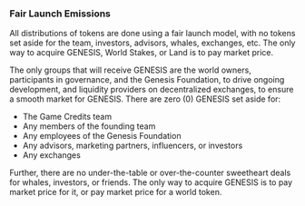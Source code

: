 <h3>Fair Launch Emissions</h3>
<p>All distributions of tokens are done using a fair launch model, with no tokens set aside for the team, investors, advisors, whales, exchanges, etc. The only way to acquire GENESIS, World Stakes, or Land is to pay market price.</p>
<p>The only groups that will receive GENESIS are the world owners, participants in governance, and the Genesis Foundation, to drive ongoing development, and liquidity providers on decentralized exchanges, to ensure a smooth market for GENESIS. There are zero (0) GENESIS set aside for:</p>
<ul>
<li>The Game Credits team</li>
<li>Any members of the founding team</li>
<li>Any employees of the Genesis Foundation</li>
<li>Any advisors, marketing partners, influencers, or investors</li>
<li>Any exchanges</li>
</ul>
<p>Further, there are no under-the-table or over-the-counter sweetheart deals for whales, investors, or friends. The only way to acquire GENESIS is to pay market price for it, or pay market price for a world token.</p>
